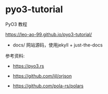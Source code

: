 # pyo3-tutorial

PyO3 教程

https://leo-ao-99.github.io/pyo3-tutorial/

- docs/ 网站源码，使用jekyll + just-the-docs

参考资料:

- https://pyo3.rs

- https://github.com/ijl/orjson

- https://github.com/pola-rs/polars
